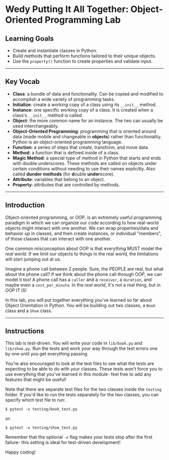 # Wedy Putting It All Together: Object-Oriented Programming Lab

## Learning Goals

- Create and instantiate classes in Python.
- Build methods that perform functions tailored to their unique objects.
- Use the `property()` function to create properties and validate input.

***

## Key Vocab

- **Class**: a bundle of data and functionality. Can be copied and modified to
accomplish a wide variety of programming tasks.
- **Initialize**: create a working copy of a class using its `__init__`
method.
- **Instance**: one specific working copy of a class. It is created when a
class's `__init__` method is called.
- **Object**: the more common name for an instance. The two can usually be used
interchangeably.
- **Object-Oriented Programming**: programming that is oriented around data
(made mobile and changeable in **objects**) rather than functionality. Python
is an object-oriented programming language.
- **Function**: a series of steps that create, transform, and move data.
- **Method**: a function that is defined inside of a class.
- **Magic Method**: a special type of method in Python that starts and ends
with double underscores. These methods are called on objects under certain
conditions without needing to use their names explicitly. Also called **dunder
methods** (for **d**ouble **under**score).
- **Attribute**: variables that belong to an object.
- **Property**: attributes that are controlled by methods.

***

## Introduction

Object-oriented programming, or OOP, is an extremely useful programming paradigm
in which we can organize our code according to how real-world objects might
interact with one another. We can wrap properties/data and behavior up in
classes, and then create instances, or individual "members", of those classes
that can interact with one another.

One common misconception about OOP is that everything MUST model the _real
world_. If we limit our objects to things in the real world, the limitations
will start jumping out at us.

Imagine a phone call between 2 people. Sure, the PEOPLE are real, but what about
the phone call? If we think about the phone call through OOP, we can model it
too! A phone call has a `caller` and a `receiver`, a `duration`, and maybe even a
`cost_per_minute`. In the _real world_, it's not a real thing, but in OOP IT IS!

In this lab, you will put together everything you've learned so far about Object
Orientation in Python. You will be building out two classes, a `Book` class and a
`Shoe` class.

***

## Instructions

This lab is test-driven. You will write your code in `lib/book.py` and
`lib/shoe.py`. Run the tests and work your way through the test errors one by
one until you get everything passing.

You're also encouraged to look at the test files to see what the tests are
expecting to be able to do with your classes. These tests won't force you to
use everything that you've learned in this module- feel free to add any
features that might be useful!

Note that there are separate test files for the two classes inside the `testing`
folder. If you'd like to run the tests separately for the two classes, you can
specify which test file to run:

```console
$ pytest -x testing/book_test.py
```

or:

```console
$ pytest -x testing/shoe_test.py
```

Remember that the optional `-x` flag makes your tests stop after the first
failure- this setting is ideal for test-driven development!

Happy coding!
